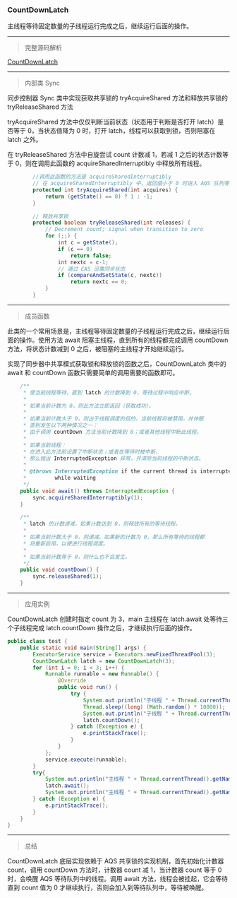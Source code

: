 ### CountDownLatch

主线程等待固定数量的子线程运行完成之后，继续运行后面的操作。

***
> 完整源码解析

[CountDownLatch](https://github.com/Augustvic/JavaSourceCodeAnalysis/blob/master/src/JUC/CountDownLatch.java)

***
> 内部类 Sync

同步控制器 Sync 类中实现获取共享锁的 tryAcquireShared 方法和释放共享锁的 tryReleaseShared 方法

tryAcquireShared 方法中仅仅判断当前状态（状态用于判断是否打开 latch）是否等于 0，当状态值降为 0 时，打开 latch，线程可以获取到锁，否则阻塞在 latch 之外。

在 tryReleaseShared 方法中自旋尝试 count 计数减 1，若减 1 之后的状态计数等于 0，则在调用此函数的 acquireSharedInterruptibly 中释放所有线程。

```java
        //调用此函数的方法是 acquireSharedInterruptibly
        // 在 acquireSharedInterruptibly 中，返回值小于 0 时进入 AQS 队列等待
        protected int tryAcquireShared(int acquires) {
            return (getState() == 0) ? 1 : -1;
        }
        
        // 释放共享锁
        protected boolean tryReleaseShared(int releases) {
            // Decrement count; signal when transition to zero
            for (;;) {
                int c = getState();
                if (c == 0)
                    return false;
                int nextc = c-1;
                // 通过 CAS 设置同步状态
                if (compareAndSetState(c, nextc))
                    return nextc == 0;
            }
        }
```

***
> 成员函数

此类的一个常用场景是，主线程等待固定数量的子线程运行完成之后，继续运行后面的操作。使用方法 await 阻塞主线程，直到所有的线程都完成调用 countDown 方法，将状态计数减到 0 之后，被阻塞的主线程才开始继续运行。

实现了同步器中共享模式获取锁和释放锁的函数之后，CountDownLatch 类中的 await 和 countDown 函数只需要简单的调用需要的函数即可。

```java
    /**
     * 使当前线程等待，直到 latch 的计数降到 0，等待过程中响应中断。
     *
     * 如果当前计数为 0，则此方法立即返回（获取成功）。
     *
     * 如果当前计数大于 0，则出于线程调度的目的，当前线程将被禁用，并休眠
     * 直到发生以下两种情况之一：
     * 由于调用 countDown 方法当前计数降到 0；或者其他线程中断此线程。
     *
     * 如果当前线程：
     * 在进入此方法前设置了中断状态；或者在等待时被中断，
     * 那么抛出 InterruptedException 异常，并清除当前线程的中断状态。
     *
     * @throws InterruptedException if the current thread is interrupted
     *         while waiting
     */
    public void await() throws InterruptedException {
        sync.acquireSharedInterruptibly(1);
    }
    
    /**
     * latch 的计数递减，如果计数达到 0，则释放所有的等待线程。
     *
     * 如果当前计数大于 0，则递减。如果新的计数为 0，那么所有等待的线程都
     * 将重新启用，以便进行线程调度。
     *
     * 如果当前计数等于 0，则什么也不会发生。
     */
    public void countDown() {
        sync.releaseShared(1);
    }
```

***
> 应用实例

CountDownLatch 创建时指定 count 为 3，main 主线程在 latch.await 处等待三个子线程完成 latch.countDown 操作之后，才继续执行后面的操作。

```java
public class test {
    public static void main(String[] args) {
        ExecutorService service = Executors.newFixedThreadPool(3);
        CountDownLatch latch = new CountDownLatch(3);
        for (int i = 0; i < 3; i++) {
            Runnable runnable = new Runnable() {
                @Override
                public void run() {
                    try {
                        System.out.println("子线程 " + Thread.currentThread().getName() + " 开始执行");
                        Thread.sleep((long) (Math.random() * 10000));
                        System.out.println("子线程 " + Thread.currentThread().getName() + " 执行完毕");
                        latch.countDown();
                    } catch (Exception e) {
                        e.printStackTrace();
                    }
                }
            };
            service.execute(runnable);
        }
        try{
            System.out.println("主线程 " + Thread.currentThread().getName() + " 等待子线程完成");
            latch.await();
            System.out.println("主线程 " + Thread.currentThread().getName() + " 执行完毕");
        } catch (Exception e) {
            e.printStackTrace();
        }
    }
}
```

***
> 总结

CountDownLatch 底层实现依赖于 AQS 共享锁的实现机制，首先初始化计数器 count，调用 countDown 方法时，计数器 count 减 1，当计数器 count 等于 0 时，会唤醒 AQS 等待队列中的线程。调用 await 方法，线程会被挂起，它会等待直到 count 值为 0 才继续执行，否则会加入到等待队列中，等待被唤醒。